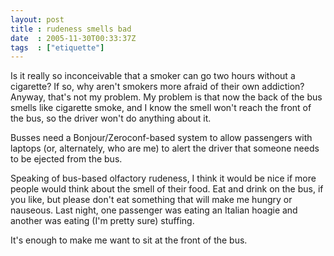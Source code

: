 ```yaml
---
layout: post
title : rudeness smells bad
date  : 2005-11-30T00:33:37Z
tags  : ["etiquette"]
---
```

Is it really so inconceivable that a smoker can go two hours without a cigarette?  If so, why aren't smokers more afraid of their own addiction? Anyway, that's not my problem.  My problem is that now the back of the bus smells like cigarette smoke, and I know the smell won't reach the front of the bus, so the driver won't do anything about it.

Busses need a Bonjour/Zeroconf-based system to allow passengers with laptops (or, alternately, who are me) to alert the driver that someone needs to be ejected from the bus.

Speaking of bus-based olfactory rudeness, I think it would be nice if more people would think about the smell of their food.  Eat and drink on the bus, if you like, but please don't eat something that will make me hungry or nauseous. Last night, one passenger was eating an Italian hoagie and another was eating (I'm pretty sure) stuffing.

It's enough to make me want to sit at the front of the bus. 
